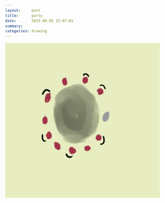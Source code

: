 ```yaml
---
layout:     post
title:      party
date:       2015-06-05 22:07:01
summary:    
categories: drawing
---
```

![party](/images/blog/party.png "SMILE. Slowly Die inside.")